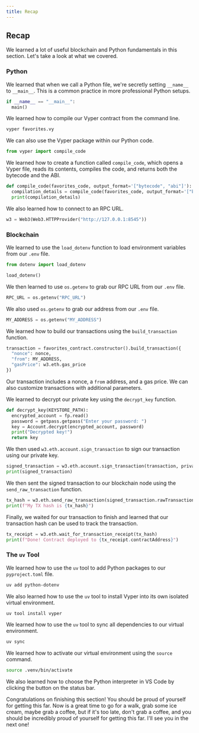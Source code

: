 ```yaml
---
title: Recap
---
```


## Recap

We learned a lot of useful blockchain and Python fundamentals in this section. Let's take a look at what we covered.

### Python

We learned that when we call a Python file, we're secretly setting `__name__` to `__main__`. This is a common practice in more professional Python setups.

```python
if __name__ == "__main__":
  main()
```

We learned how to compile our Vyper contract from the command line.

```bash
vyper favorites.vy
```

We can also use the Vyper package within our Python code.

```python
from vyper import compile_code
```

We learned how to create a function called `compile_code`, which opens a Vyper file, reads its contents, compiles the code, and returns both the bytecode and the ABI.

```python
def compile_code(favorites_code, output_format='["bytecode", "abi"]'):
  compilation_details = compile_code(favorites_code, output_format='["bytecode", "abi"]')
  print(compilation_details)
```

We also learned how to connect to an RPC URL.

```python
w3 = Web3(Web3.HTTPProvider("http://127.0.0.1:8545"))
```

### Blockchain

We learned to use the `load_dotenv` function to load environment variables from our `.env` file.

```python
from dotenv import load_dotenv

load_dotenv()
```

We then learned to use `os.getenv` to grab our RPC URL from our `.env` file.

```python
RPC_URL = os.getenv("RPC_URL")
```

We also used `os.getenv` to grab our address from our `.env` file.

```python
MY_ADDRESS = os.getenv("MY_ADDRESS")
```

We learned how to build our transactions using the `build_transaction` function.

```python
transaction = favorites_contract.constructor().build_transaction({
  "nonce": nonce,
  "from": MY_ADDRESS,
  "gasPrice": w3.eth.gas_price
})
```

Our transaction includes a nonce, a `from` address, and a gas price. We can also customize transactions with additional parameters.

We learned to decrypt our private key using the `decrypt_key` function.

```python
def decrypt_key(KEYSTORE_PATH):
  encrypted_account = fp.read()
  password = getpass.getpass("Enter your password: ")
  key = Account.decrypt(encrypted_account, password)
  print("Decrypted key!")
  return key
```

We then used `w3.eth.account.sign_transaction` to sign our transaction using our private key.

```python
signed_transaction = w3.eth.account.sign_transaction(transaction, private_key=private_key)
print(signed_transaction)
```

We then sent the signed transaction to our blockchain node using the `send_raw_transaction` function.

```python
tx_hash = w3.eth.send_raw_transaction(signed_transaction.rawTransaction)
print(f"My TX hash is {tx_hash}")
```

Finally, we waited for our transaction to finish and learned that our transaction hash can be used to track the transaction.

```python
tx_receipt = w3.eth.wait_for_transaction_receipt(tx_hash)
print(f"Done! Contract deployed to {tx_receipt.contractAddress}")
```

### The `uv` Tool

We learned how to use the `uv` tool to add Python packages to our `pyproject.toml` file.

```bash
uv add python-dotenv
```

We also learned how to use the `uv` tool to install Vyper into its own isolated virtual environment.

```bash
uv tool install vyper
```

We learned how to use the `uv` tool to sync all dependencies to our virtual environment.

```bash
uv sync
```

We learned how to activate our virtual environment using the `source` command.

```bash
source .venv/bin/activate
```

We also learned how to choose the Python interpreter in VS Code by clicking the button on the status bar.

Congratulations on finishing this section! You should be proud of yourself for getting this far. Now is a great time to go for a walk, grab some ice cream, maybe grab a coffee, but if it's too late, don't grab a coffee, and you should be incredibly proud of yourself for getting this far. I'll see you in the next one!
